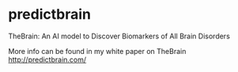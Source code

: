 # predictbrain
TheBrain: An AI model to Discover Biomarkers of All Brain Disorders

More info can be found in my white paper on TheBrain http://predictbrain.com/
